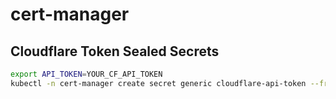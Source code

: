 # cert-manager

## Cloudflare Token Sealed Secrets

```bash
export API_TOKEN=YOUR_CF_API_TOKEN
kubectl -n cert-manager create secret generic cloudflare-api-token --from-literal=api-token=$API_TOKEN --dry-run=client -o yaml | kubeseal --format yaml > cloudflare-api-token.yaml
```
